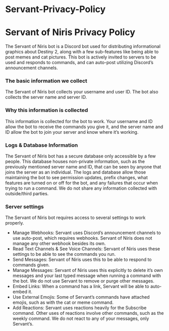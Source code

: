 # Servant-Privacy-Policy
<h1>Servant of Niris Privacy Policy</h1>

The Servant of Niris bot is a Discord bot used for distributing informational graphics about Destiny 2, along with a few sub-features like being able to post memes and cat pictures. This bot is actively invited to servers to be used and responds to commands, and can auto-post utilizing Discord’s announcement channels. 

<h3>The basic information we collect</h3>
The Servant of Niris bot collects your username and user ID. The bot also collects the server name and server ID.  
<h3>Why this information is collected</h3>
	This information is collected for the bot to work. Your username and ID allow the bot to receive the commands you give it, and the server name and ID allow the bot to join your server and know where it’s working. 
<h3>Logs & Database Information</h3>
	The Servant of Niris bot has a secure database only accessible by a few people. This database houses non-private information, such as the previously mentioned server name and ID, that can be seen by anyone that joins the server as an individual. The logs and database allow those maintaining the bot to see permission updates, prefix changes, what features are turned on or off for the bot, and any failures that occur when trying to run a command. We do not share any information collected with outside/third parties. 
<h3>Server settings</h3>
The Servant of Niris bot requires access to several settings to work properly. 
<ul>
<li>Manage Webhooks: Servant uses Discord’s announcement channels to use auto-post, which requires webhooks. Servant of Niris does not manage any other webhook besides its own. 
<li>Read Text Channels & See Voice Channels: Servant of Niris uses these settings to be able to see the commands you run. 
<li>Send Messages: Servant of Niris uses this to be able to respond to commands given. 
<li>Manage Messages: Servant of Niris uses this explicitly to delete it’s own messages and your last typed message when running a command with the bot. We do not use Servant to remove or purge other messages. 
<li>Embed Links: When a command has a link, Servant will be able to auto-embed it. 
<li>Use External Emojis: Some of Servant’s commands have attached emojis, such as with the cat or meme command. 
<li>Add Reactions: Servant uses reactions heavily for the Subscribe command. Other uses of reactions involve other commands, such as the weekly command. We do not react to any of your messages, only Servant’s. 
</ul>
